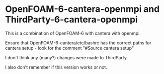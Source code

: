 # OpenFOAM-6-cantera-openmpi and ThirdParty-6-cantera-openmpi

This is a combination of OpenFOAM-6 with cantera with openmpi.

Ensure that OpenFOAM-6-cantera/etc/bashrc has the correct paths for cantera setup - look for the comment "#Source cantera setup"

I don't think any (many?) changes were made to ThirdParty.

I also don't remember if this version works or not.
